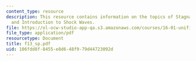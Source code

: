 ```yaml
---
content_type: resource
description: This resource contains information on the topics of Stagnation Quantities
  and Introduction to Shock Waves.
file: https://ol-ocw-studio-app-qa.s3.amazonaws.com/courses/16-01-unified-engineering-i-ii-iii-iv-fall-2005-spring-2006/106fdd8f8455e8d648f979d44723092d_f13_sp.pdf
file_type: application/pdf
resourcetype: Document
title: f13_sp.pdf
uid: 106fdd8f-8455-e8d6-48f9-79d44723092d
---
```

